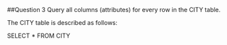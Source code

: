 

##Question 3
Query all columns (attributes) for every row in the CITY table.

The CITY table is described as follows:

SELECT *
FROM CITY

